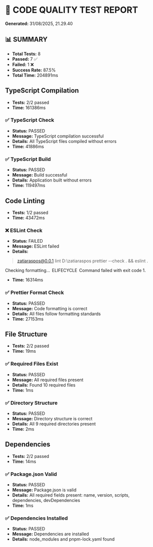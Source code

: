 # 🧪 CODE QUALITY TEST REPORT

**Generated:** 31/08/2025, 21.29.40

## 📊 SUMMARY

- **Total Tests:** 8
- **Passed:** 7 ✅
- **Failed:** 1 ❌
- **Success Rate:** 87.5%
- **Total Time:** 204891ms

## TypeScript Compilation

- **Tests:** 2/2 passed
- **Time:** 161386ms

### ✅ TypeScript Check
- **Status:** PASSED
- **Message:** TypeScript compilation successful
- **Details:** All TypeScript files compiled without errors
- **Time:** 41886ms

### ✅ TypeScript Build
- **Status:** PASSED
- **Message:** Build successful
- **Details:** Application built without errors
- **Time:** 119497ms

## Code Linting

- **Tests:** 1/2 passed
- **Time:** 43472ms

### ❌ ESLint Check
- **Status:** FAILED
- **Message:** ESLint failed
- **Details:** 
> zatiaraspos@0.0.1 lint D:\zatiaraspos
> prettier --check . && eslint .

Checking formatting...
 ELIFECYCLE  Command failed with exit code 1.

- **Time:** 16314ms

### ✅ Prettier Format Check
- **Status:** PASSED
- **Message:** Code formatting is correct
- **Details:** All files follow formatting standards
- **Time:** 27153ms

## File Structure

- **Tests:** 2/2 passed
- **Time:** 19ms

### ✅ Required Files Exist
- **Status:** PASSED
- **Message:** All required files present
- **Details:** Found 10 required files
- **Time:** 1ms

### ✅ Directory Structure
- **Status:** PASSED
- **Message:** Directory structure is correct
- **Details:** All 9 required directories present
- **Time:** 2ms

## Dependencies

- **Tests:** 2/2 passed
- **Time:** 14ms

### ✅ Package.json Valid
- **Status:** PASSED
- **Message:** Package.json is valid
- **Details:** All required fields present: name, version, scripts, dependencies, devDependencies
- **Time:** 1ms

### ✅ Dependencies Installed
- **Status:** PASSED
- **Message:** Dependencies are installed
- **Details:** node_modules and pnpm-lock.yaml found

